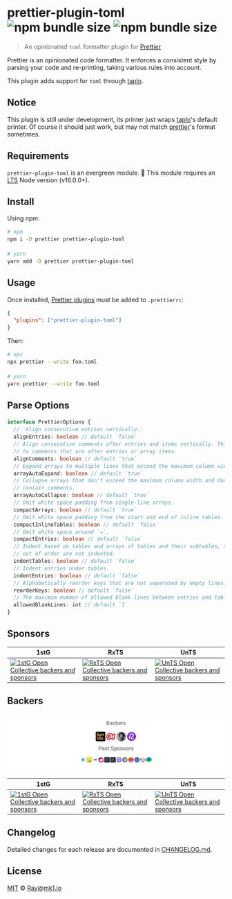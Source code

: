# prettier-plugin-toml ![npm bundle size](https://img.shields.io/bundlephobia/min/prettier-plugin-toml) ![npm bundle size](https://img.shields.io/bundlephobia/minzip/prettier-plugin-toml)

> An opinionated `toml` formatter plugin for [Prettier][]

Prettier is an opinionated code formatter. It enforces a consistent style by parsing your code and re-printing, taking various rules into account.

This plugin adds support for `toml` through [taplo][].

## Notice

This plugin is still under development, its printer just wraps [taplo][]'s default printer.
Of course it should just work, but may not match [prettier][]'s format sometimes.

## Requirements

`prettier-plugin-toml` is an evergreen module. 🌲 This module requires an [LTS](https://github.com/nodejs/Release) Node version (v16.0.0+).

## Install

Using npm:

```sh
# npm
npm i -D prettier prettier-plugin-toml

# yarn
yarn add -D prettier prettier-plugin-toml
```

## Usage

Once installed, [Prettier plugins](https://prettier.io/docs/en/plugins.html) must be added to `.prettierrc`:

```json
{
  "plugins": ["prettier-plugin-toml"]
}
```

Then:

```sh
# npx
npx prettier --write foo.toml

# yarn
yarn prettier --write foo.toml
```

## Parse Options

```ts
interface PrettierOptions {
  // 'Align consecutive entries vertically.'
  alignEntries: boolean // default `false`
  // Align consecutive comments after entries and items vertically. This applies
  // to comments that are after entries or array items.
  alignComments: boolean // default `true`
  // Expand arrays to multiple lines that exceed the maximum column width.
  arrayAutoExpand: boolean // default `true`
  // Collapse arrays that don't exceed the maximum column width and don't
  // contain comments.
  arrayAutoCollapse: boolean // default `true`
  // Omit white space padding from single-line arrays.
  compactArrays: boolean // default `true`
  // Omit white space padding from the start and end of inline tables.
  compactInlineTables: boolean // default `false`
  // Omit white space around `=`.
  compactEntries: boolean // default `false`
  // Indent based on tables and arrays of tables and their subtables, subtables
  // out of order are not indented.
  indentTables: boolean // default `false`
  // Indent entries under tables.
  indentEntries: boolean // default `false`
  // Alphabetically reorder keys that are not separated by empty lines.
  reorderKeys: boolean // default `false`
  // The maximum number of allowed blank lines between entries and tables.
  allowedBlankLines: int // default `1`
}
```

## Sponsors

| 1stG                                                                                                                               | RxTS                                                                                                                               | UnTS                                                                                                                               |
| ---------------------------------------------------------------------------------------------------------------------------------- | ---------------------------------------------------------------------------------------------------------------------------------- | ---------------------------------------------------------------------------------------------------------------------------------- |
| [![1stG Open Collective backers and sponsors](https://opencollective.com/1stG/organizations.svg)](https://opencollective.com/1stG) | [![RxTS Open Collective backers and sponsors](https://opencollective.com/rxts/organizations.svg)](https://opencollective.com/rxts) | [![UnTS Open Collective backers and sponsors](https://opencollective.com/unts/organizations.svg)](https://opencollective.com/unts) |

## Backers

[![Backers](https://raw.githubusercontent.com/1stG/static/master/sponsors.svg)](https://github.com/sponsors/JounQin)

| 1stG                                                                                                                             | RxTS                                                                                                                             | UnTS                                                                                                                             |
| -------------------------------------------------------------------------------------------------------------------------------- | -------------------------------------------------------------------------------------------------------------------------------- | -------------------------------------------------------------------------------------------------------------------------------- |
| [![1stG Open Collective backers and sponsors](https://opencollective.com/1stG/individuals.svg)](https://opencollective.com/1stG) | [![RxTS Open Collective backers and sponsors](https://opencollective.com/rxts/individuals.svg)](https://opencollective.com/rxts) | [![UnTS Open Collective backers and sponsors](https://opencollective.com/unts/individuals.svg)](https://opencollective.com/unts) |

## Changelog

Detailed changes for each release are documented in [CHANGELOG.md](./CHANGELOG.md).

## License

[MIT][] © [Ray][]@[mk1.io][]

[mk1.io]: https://mk1.io
[mit]: http://opensource.org/licenses/MIT
[prettier]: https://prettier.io
[ray]: https://GitHub.com/so1ve
[taplo]: https://github.com/tamasfe/taplo
